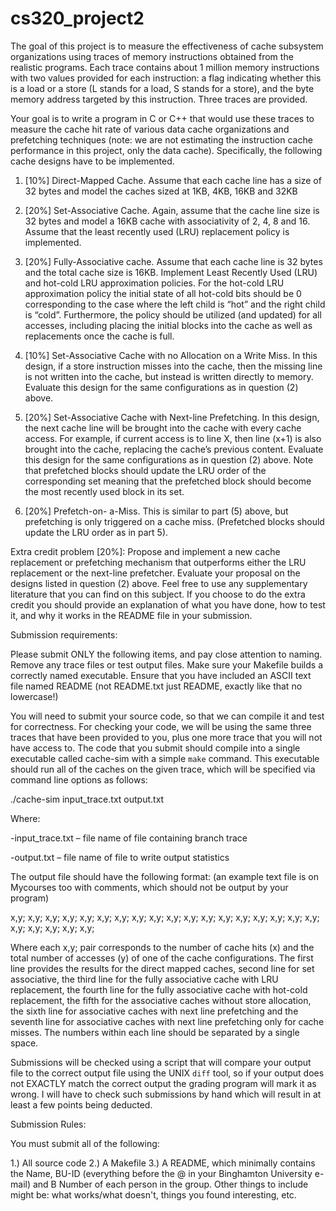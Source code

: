 # cs320_project2
The goal of this project is to measure the effectiveness of cache subsystem
organizations using traces of memory instructions obtained from the realistic programs.
Each trace contains about 1 million memory instructions with two values provided for
each instruction: a flag indicating whether this is a load or a store (L stands for a load, S
stands for a store), and the byte memory address targeted by this instruction. Three
traces are provided.

Your goal is to write a program in C or C++ that would use these traces to measure the
cache hit rate of various data cache organizations and prefetching techniques (note:
we are not estimating the instruction cache performance in this project, only the data
cache). Specifically, the following cache designs have to be implemented.

1) [10%] Direct-Mapped Cache. Assume that each cache line has a size of 32
bytes and model the caches sized at 1KB, 4KB, 16KB and 32KB

2) [20%] Set-Associative Cache. Again, assume that the cache line size is 32
bytes and model a 16KB cache with associativity of 2, 4, 8 and 16. Assume that
the least recently used (LRU) replacement policy is implemented.

3) [20%] Fully-Associative cache. Assume that each cache line is 32 bytes and
the total cache size is 16KB. Implement Least Recently Used (LRU) and hot-cold
LRU approximation policies. For the hot-cold LRU approximation policy the initial
state of all hot-cold bits should be 0 corresponding to the case where the left
child is “hot” and the right child is “cold”. Furthermore, the policy should be
utilized (and updated) for all accesses, including placing the initial blocks into the
cache as well as replacements once the cache is full.

4) [10%] Set-Associative Cache with no Allocation on a Write Miss. In this
design, if a store instruction misses into the cache, then the missing line is not
written into the cache, but instead is written directly to memory. Evaluate this
design for the same configurations as in question (2) above.

5) [20%] Set-Associative Cache with Next-line Prefetching. In this design, the
next cache line will be brought into the cache with every cache access. For
example, if current access is to line X, then line (x+1) is also brought into the
cache, replacing the cache’s previous content. Evaluate this design for the same
configurations as in question (2) above. Note that prefetched blocks should
update the LRU order of the corresponding set meaning that the prefetched block
should become the most recently used block in its set.

6) [20%] Prefetch-on- a-Miss. This is similar to part (5) above, but prefetching is
only triggered on a cache miss. (Prefetched blocks should update the LRU order
as in part 5).

Extra credit problem [20%]: Propose and implement a new cache replacement or
prefetching mechanism that outperforms either the LRU replacement or the next-line
prefetcher. Evaluate your proposal on the designs listed in question (2) above. Feel free
to use any supplementary literature that you can find on this subject. If you choose to do
the extra credit you should provide an explanation of what you have done, how to test it,
and why it works in the README file in your submission.


Submission requirements:

Please submit ONLY the following items, and pay close attention to naming.
Remove any trace files or test output files. Make sure your Makefile builds a
correctly named executable. Ensure that you have included an ASCII text file
named README (not README.txt just README, exactly like that no lowercase!)

You will need to submit your source code, so that we can compile it and test for
correctness. For checking your code, we will be using the same three traces that have
been provided to you, plus one more trace that you will not have access to.
The code that you submit should compile into a single executable called cache-sim
with a simple `make` command. This executable should run all of the caches on the
given trace, which will be specified via command line options as follows:

./cache-sim input_trace.txt output.txt

Where:

-input_trace.txt – file name of file containing branch trace

-output.txt – file name of file to write output statistics

The output file should have the following format: (an example text file is on Mycourses
too with comments, which should not be output by your program)

x,y; x,y; x,y; x,y; x,y;
x,y; x,y; x,y; x,y;
x,y;
x,y;
x,y; x,y; x,y; x,y;
x,y; x,y; x,y; x,y;
x,y; x,y; x,y; x,y;

Where each x,y; pair corresponds to the number of cache hits (x) and the total number
of accesses (y) of one of the cache configurations. The first line provides the results for
the direct mapped caches, second line for set associative, the third line for the fully
associative cache with LRU replacement, the fourth line for the fully associative cache
with hot-cold replacement, the fifth for the associative caches without store allocation,
the sixth line for associative caches with next line prefetching and the seventh line for
associative caches with next line prefetching only for cache misses. The numbers within
each line should be separated by a single space.

Submissions will be checked using a script that will compare your output file to the
correct output file using the UNIX `diff` tool, so if your output does not EXACTLY match
the correct output the grading program will mark it as wrong. I will have to check such
submissions by hand which will result in at least a few points being deducted.


Submission Rules:

You must submit all of the following:

1.) All source code
2.) A Makefile
3.) A README, which minimally contains the Name, BU-ID (everything before the @
in your Binghamton University e-mail) and B Number of each person in the
group. Other things to include might be: what works/what doesn&#39;t, things you
found interesting, etc.
